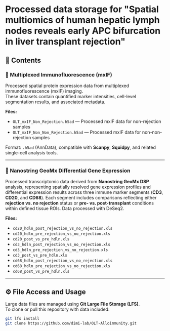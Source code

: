 # Processed data storage for "Spatial multiomics of human hepatic lymph nodes reveals early APC bifurcation in liver transplant rejection"
## 📂 Contents

### 🧬 Multiplexed Immunofluorescence (mxIF)
Processed spatial protein expression data from multiplexed immunofluorescence (mxIF) imaging.  
These datasets contain quantified marker intensities, cell-level segmentation results, and associated metadata.

**Files:**
- `OLT_mxIF_Non_Rejection.h5ad` — Processed mxIF data for non-rejection samples  
- `OLT_mxIF_Non_Non_Rejection.h5ad` — Processed mxIF data for non-non-rejection samples  

Format: `.h5ad` (AnnData), compatible with **Scanpy**, **Squidpy**, and related single-cell analysis tools.

---

### 🧫 Nanostring GeoMx Differential Gene Expression
Processed transcriptomic data derived from **Nanostring GeoMx DSP** analysis, representing spatially resolved gene expression profiles and differential expression results across three immune marker segments (**CD3**, **CD20**, and **CD68**). Each segment includes comparisons reflecting either **rejection vs. no rejection** status or **pre- vs. post-transplant** conditions within defined tissue ROIs. Data processed with DeSeq2.

**Files:**
- `cd20_hdln_post_rejection_vs_no_rejection.xls`
- `cd20_hdln_pre_rejection_vs_no_rejection.xls`
- `cd20_post_vs_pre_hdln.xls`
- `cd3_hdln_post_rejection_vs_no_rejection.xls`
- `cd3_hdln_pre_rejection_vs_no_rejection.xls`
- `cd3_post_vs_pre_hdln.xls`
- `cd68_hdln_post_rejection_vs_no_rejection.xls`
- `cd68_hdln_pre_rejection_vs_no_rejection.xls`
- `cd68_post_vs_pre_hdln.xls`

---

## ⚙️ File Access and Usage

Large data files are managed using **Git Large File Storage (LFS)**.  
To clone or pull this repository with data included:

```bash
git lfs install
git clone https://github.com/dimi-lab/OLT-Alloimmunity.git
